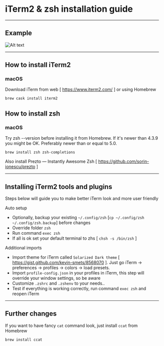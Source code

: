 
# iTerm2 & zsh installation guide
---

## Example

![Alt text](/iterm-example.png?raw=true "Screenshot")

---

## How to install iTerm2
### macOS
Download iTerm from web [ https://www.iterm2.com/ ] or using Homebrew 
```
brew cask install iterm2
```

## How to install zsh
### macOS
Try zsh --version before installing it from Homebrew. If it's newer than 4.3.9 you might be OK. Preferably newer than or equal to 5.0.
```
brew install zsh zsh-completions
```

Also install Prezto — Instantly Awesome Zsh [ https://github.com/sorin-ionescu/prezto ]

---
## Installing iTerm2 tools and plugins
Steps below will guide you to make better iTerm look and more user friendly

Auto setup
* Optionally, backup your existing `~/.config/zsh` [`cp ~/.config/zsh ~/.config/zsh.backup`] before changes
* Override folder `zsh`
* Run command `exec zsh`
* If all is ok set your default terminal to zhs [ `chsh -s /bin/zsh` ]

Additional imports
* Import theme for iTerm called `Solarized Dark theme` [ https://gist.github.com/kevin-smets/8568070 ]. Just go iTerm → preferences → profiles → colors → load presets.
* Import `profile-config.json` in your profiles in iTerm, this step will override your window settings, so be aware
* Customize `.zshrc` and `.zshenv` to your needs..
* Test if everything is working correctly, run command `exec zsh` and reopen iTerm

---
## Further changes

If you want to have fancy `cat` command look, just install `ccat` from Homebrew
```
brew install ccat
```
